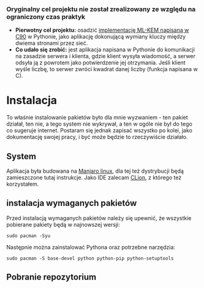 ### Oryginalny cel projektu nie został zrealizowany ze względu na ograniczony czas praktyk
- **Pierwotny cel projektu:** osadzić [implementację ML-KEM napisaną w C90](https://github.com/pq-code-package/mlkem-native/tree/main) w Pythonie, jako aplikację dokonującą wymiany kluczy między dwiema stronami przez sieć.
- **Co udało się zrobić:** jest aplikacja napisana w Pythonie do komunikacji na zasadzie serwera i klienta, gdzie klient wysyła wiadomość, a serwer odsyła ją z powrotem jako potwierdzenie jej otrzymania. Jeśli klient wyśle liczbę, to serwer zwróci kwadrat danej liczby (funkcja napisana w C).

# Instalacja 
To właśnie instalowanie pakietów było dla mnie wyzwaniem - ten pakiet działał, ten nie, a tego system nie wykrywał, a ten w ogóle nie był do tego co sugeruje internet. Postaram się jednak zapisać wszystko po kolei, jako dokumentację swojej pracy, i być może będzie to rzeczywiście działało.

## System
Aplikacja była budowana na [Manjaro linux](https://manjaro.org/products), dla tej też dystrybucji będą zamieszczone tutaj instrukcje.
Jako IDE zalecam [CLion](https://www.jetbrains.com/clion/promo/?source=google&medium=cpc&campaign=EMEA_en_PL_Clion_Branded&term=clion&content=489240780926&gad_source=1&gad_campaignid=11964013648&gclid=CjwKCAjwx8nCBhAwEiwA_z__0-upK10OFEpL5FxG3pSe78igvoyCamHVOX1z3w0e3cwm421y9eXmShoCBIwQAvD_BwE), z którego też korzystałem.

## instalacja wymaganych pakietów
Przed instalacją wymaganych pakietów należy się upewnić, że wszystkie pobierane pakiety będą w najnowszej wersji:
```
sudo pacman -Syu
```
Następnie można zainstalować Pythona oraz potrzebne narzędzia:
```
sudo pacman -S base-devel python python-pip python-setuptools
```

## Pobranie repozytorium

